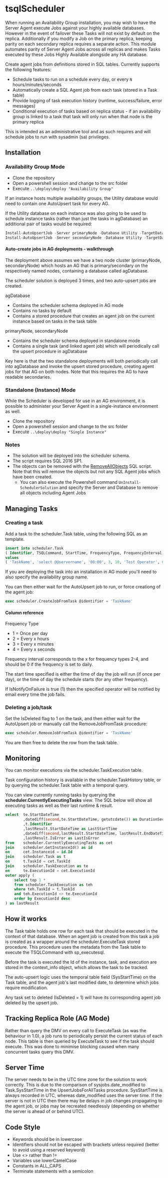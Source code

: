 # tsqlScheduler

When running an Availability Group installation, you may wish to have the Server Agent execute Jobs against your highly available databases. However in the event of failover these Tasks will not exist by default on the replica. Additionally if you modify a Job on the primary replica, keeping parity on each secondary replica requires a separate action. This module automates parity of Server Agent Jobs across all replicas and makes Tasks executed by these Jobs Highly Available alongside any HA database.  

Create agent jobs from definitions stored in SQL tables.  Currently supports the following features:

- Schedule tasks to run on a schedule every day, or every `N` hours/minutes/seconds
- Automatically create a SQL Agent job from each task (stored in a Task table)
- Provide logging of task execution history (runtime, success/failure, error messages)
- Conditional execution of tasks based on replica status - if an availability group is linked to a task that task will only run when that node is the primary replica

This is intended as an administrative tool and as such requires and will schedule jobs to run with sysadmin (sa) privileges.

## Installation

### Availability Group Mode

- Clone the repository
- Open a powershell session and change to the src folder
- Execute `..\deploy\deploy "Availability Group"` 

If an instance hosts multiple availability groups, the Utility database would need to contain one AutoUpsert task for every AG.

If the Utility database on each instance was also going to be used to schedule instance tasks (rather than just the tasks in agDatabase) an additional pair of tasks would be required:

```powershell
Install-AutoUpsertJob -Server primaryNode -Database Utility -TargetDatabase Utility -NotifyOperator "Test Operator"
Install-AutoUpsertJob -Server secondaryNode -Database Utility -TargetDatabase Utility -NotifyOperator "Test Operator"
```

#### Auto-create jobs in AG deployments - walkthrough

The deployment above assumes we have a two node cluster (primaryNode, secondaryNode) which hosts an AG that is primary/secondary on the respectively named nodes, containing a database called agDatabase.

The scheduler solution is deployed 3 times, and two auto-upsert jobs are created.

agDatabase
- Contains the scheduler schema deployed in AG mode
- Contains no tasks by default
- Contains a stored procedure that creates an agent job on the current instance based on tasks in the task table

primaryNode, secondaryNode
- Contains the scheduler schema deployed in standalone mode
- Contains a single task (and linked agent job) which will periodically call the upsert procedure in agDatabase

Key here is that the two standalone deployments will both periodically call into agDatabase and invoke the upsert stored procedure, creating agent jobs for that AG on both nodes.  Note that this requires the AG to have readable secondaries.

### Standalone (Instance) Mode

While the Scheduler is developed for use in an AG environment, it is possible to administer your Server Agent in a single-instance environment as well.  

- Clone the repository
- Open a powershell session and change to the src folder
- Execute `..\deploy\deploy "Single Instance"` 


### Notes

<!-- TODO: correct below. DeployAllObjects.ps1 does not currently exist -->
<!-- - Deployment scripts assume you will use integrated security.  If you need to use SQL Logins then you need to edit the DeployAllObjects.ps1 script.-->
- The solution will be deployed into the scheduler schema.
- The script requires SQL 2016 SP1.
- The objects can be removed with the [RemoveAllObjects](src/RemoveAllObjects.sql) SQL script.  Note that this will remove the objects but not any SQL Agent jobs which have been created.
	- You can also execute the Powershell command `UnInstall-SchedulerSolution` and specify the Server and Database to remove all objects including Agent Jobs

## Managing Tasks

### Creating a task

Add a task to the scheduler.Task table, using the following SQL as an template.

```sql
insert into scheduler.Task
( Identifier, TSQLCommand, StartTime, FrequencyType, FrequencyInterval, NotifyOnFailureOperator, IsNotifyOnFailure )
values
( 'TaskName', 'select @@servername', '00:00', 3, 10, 'Test Operator', 0 );
```

If you are deploying the task into an installation in AG mode you'll need to also specify the availability group name.

You can then either wait for the AutoUpsert job to run, or force creationg of the agent job:

```sql
exec scheduler.CreateJobFromTask @identifier = 'TaskName'
```

#### Column reference

Frequency Type
- 1 = Once per day
- 2 = Every x hours
- 3 = Every x minutes
- 4 = Every x seconds

Frequency interval corresponds to the x for frequency types 2-4, and should be 0 if the frequency is set to daily.

The start time specified is either the time of day the job will run (if once per day), or the time of day the schedule starts (for any other frequency).

If IsNotifyOnFailure is true (1) then the specified operator will be notified by email every time the job fails.

### Deleting a job/task

Set the IsDeleted flag to 1 on the task, and then either wait for the AutoUpsert job or manually call the RemoveJobFromTask procedure:

```sql
exec scheduler.RemoveJobFromTask @identifier = 'TaskName'
```

You are then free to delete the row from the task table.

## Monitoring

You can monitor executions via the scheduler.TaskExecution table.  

Task configuration history is available in the scheduler.TaskHistory table, or by querying the scheduler.Task table with a temporal query.

You can view currently running tasks by querying the **scheduler.CurrentlyExecutingTasks** view.  The SQL below will show all executing tasks as well as their last runtime & result.

```sql
select	te.StartDateTime
		,datediff(second,te.StartDateTime, getutcdate()) as DurationSeconds
		,t.Identifier
		,lastResult.StartDateTime as LastStartTime
		,datediff(second,lastResult.StartDateTime, lastResult.EndDateTime) as LastDurationSeconds
		,lastResult.IsError as LastIsError
from	scheduler.CurrentlyExecutingTasks as cet
join    scheduler.GetInstanceId() as id
on      cet.Instanceid = id.Id
join	scheduler.Task as t
on		t.TaskId = cet.TaskId
join	scheduler.TaskExecution as te
on		te.ExecutionId = cet.ExecutionId
outer apply (
	select top 1 *
	from scheduler.TaskExecution as teh
	where teh.TaskId = t.TaskId
	and teh.ExecutionId <> te.ExecutionId
	order by ExecutionId desc
) as lastResult
```

## How it works

The Task table holds one row for each task that should be executed in the context of that database.  When an agent job is created from this task a job is created as a wrapper around the scheduler.ExecuteTask stored procedure.  This procedure uses the metadata from the Task table to execute the TSQLCommand with sp_executesql.

Before the task is executed the Id of the instance, task, and execution are stored in the context_info object, which allows the task to be tracked.

The auto-upsert logic uses the temporal table field (SysStartTime) on the Task table, and the agent job's last modified date, to determine which jobs require modification.

Any task set to deleted (IsDeleted = 1) will have its corresponding agent job deleted by the upsert job.

## Tracking Replica Role (AG Mode)

Rather than query the DMV on every call to ExecuteTask (as was the behaviour in 1.0), a job runs to periodically persist the current status of each node.  This table is then queried by ExecuteTask to see if the task should execute.  This was done to minimise blocking caused when many concurrent tasks query this DMV.

## Server Time

The server needs to be in the UTC time zone for the solution to work correctly.  This is due to the comparison of sysjobs.date_modified to Task.SysStartTime in the UpsertJobsForAllTasks procedure.  SysStartTime is always recorded in UTC, whereas date_modified uses the server time.  If the server is not in UTC then there may be delays in job changes propagating to the agent job, or jobs may be recreated needlessly (depending on whether the server is ahead of or behind UTC).

## Code Style

- Keywords should be in lowercase
- Identifiers should not be escaped with brackets unless required (better to avoid using a reserved keyword)
- Use <> rather than !=
- Variables use lowerCamelCase
- Constants in ALL_CAPS
- Terminate statements with a semicolon